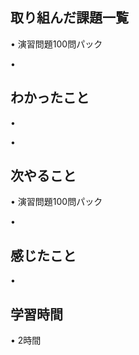 ## 取り組んだ課題一覧
• 演習問題100問パック


• 


## わかったこと
• 

• 


## 次やること
• 演習問題100問パック 


• 


## 感じたこと
• 


## 学習時間
• 2時間
